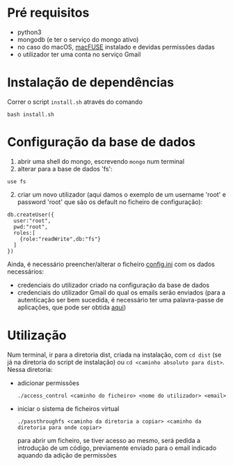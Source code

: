 # Pré requisitos

+ python3
+ mongodb (e ter o serviço do mongo ativo)
+ no caso do macOS, [macFUSE](https://osxfuse.github.io) instalado e devidas permissões dadas
+ o utilizador ter uma conta no serviço Gmail

# Instalação de dependências

Correr o script `install.sh` através do comando 
```
bash install.sh
```

# Configuração da base de dados

1. abrir uma shell do mongo, escrevendo `mongo` num terminal
2. alterar para a base de dados 'fs':
  ``` 
  use fs
  ```
2. criar um novo utilizador (aqui damos o exemplo de um username 'root' e password 'root' que são os default no ficheiro de configuração):
  ```
  db.createUser({
    user:"root",
    pwd:"root",
    roles:[
      {role:"readWrite",db:"fs"}
    ]
  })
  ```

Ainda, é necessário preencher/alterar o ficheiro [config.ini](config.ini) com os dados necessários:
  + credenciais do utilizador criado na configuração da base de dados
  + credenciais do utilizador Gmail do qual os emails serão enviados (para a autenticação ser bem sucedida, é necessário ter uma palavra-passe de aplicações, que pode ser obtida [aqui](https://myaccount.google.com/apppasswords?rapt=AEjHL4OkuDw_loyhKgzSEbWstzE0dw3VRZBhr-1Ka5VdL6YQ4TT-5gXfUuhszPHXY53Y89nFNCozdqxJkiUHIVWpa4LxmVJlhA))


# Utilização

Num terminal, ir para a diretoria dist, criada na instalação, com `cd dist` (se já na diretoria do script de instalação) ou `cd <caminho absoluto para dist>`. Nessa diretoria:

+ adicionar permissões
  ```
  ./access_control <caminho do ficheiro> <nome do utilizador> <email>
  ```
+ iniciar o sistema de ficheiros virtual
  ```
  ./passthroughfs <caminho da diretoria a copiar> <caminho da diretoria para onde copiar>
  ```
  para abrir um ficheiro, se tiver acesso ao mesmo, será pedida a introdução de um código, previamente enviado para o email indicado aquando da adição de permissões